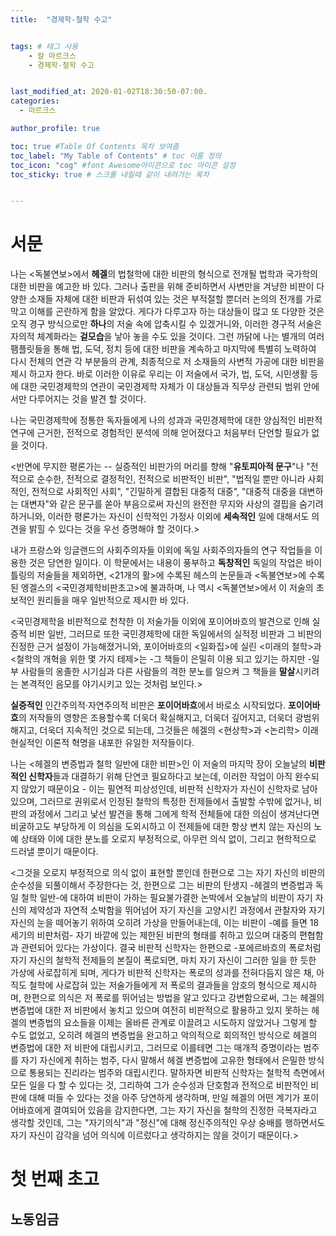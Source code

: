 ```yaml
---
title:  "경제학-철학 수고"


tags: # 태그 사용
    - 칼 마르크스
    - 경제학-철학 수고


last_modified_at: 2020-01-02T18:30:50-07:00.
categories:
  - 마르크스

author_profile: true

toc: true #Table Of Contents 목차 보여줌
toc_label: "My Table of Contents" # toc 이름 정의
toc_icon: "cog" #font Awesome아이콘으로 toc 아이콘 설정
toc_sticky: true # 스크롤 내릴때 같이 내려가는 목차


---
```

# 서문

나는 <독불연보>에서 <strong>헤겔</strong>의 법철학에 대한 비판의 형식으로 전개될 법학과 국가학의 대한 비판을 예고한 바 있다.
그러나 출판을 위해 준비하면서 사변만을 겨냥한 비판이 다양한 소재들 자체에 대한 비판과 뒤섞여 있는 것은 부적절할 뿐더러 논의의 전개를 가로막고 이해를 곤란하게 함을 알았다.
게다가 다루고자 하는 대상들이 많고 또 다양한 것은 오직 경구 방식으로만 <strong>하나</strong>의 저술 속에 압축시킬 수 있겠거니와, 이러한 경구적 서술은 자의적 체계화라는 <strong>겉모습</strong>을 낳아 놓을 수도 있을 것이다.
그런 까닭에 나는 별개의 여러 팸플릿들을 통해 법, 도덕, 정치 등에 대한 비판을 계속하고 마지막에 특별히 노력하여 다시 전체의 연관 각 부분들의 관계, 최종적으로 저 소재들의 사변적 가공에 대한 비판을 제시 하고자 한다.
바로 이러한 이유로 우리는 이 저술에서 국가, 법, 도덕, 시민생활 등에 대한 국민경제학의 연관이 국민경제학 자체가 이 대상들과 직무상 관련되 범위 안에서만 다루어지는 것을 발견 할 것이다.

나는 국민경제학에 정통한 독자들에게 나의 성과과 국민경제학에 대한 양심적인 비판적 연구에 근거한, 전적으로 경험적인 분석에 의해 얻어졌다고 처음부터 단언할 필요가 없을 것이다.

<반면에 무지한 평론가는 -- 실증적인 비판가의 머리를 향해 "<strong>유토피아적 문구</strong>"나 "전적으로 순수한, 전적으로 결정적인, 전적으로 비판적인 비판", "법적일 뿐만 아니라 사회적인, 전적으로 사회적인 사회", "긴밀하게 결합된 대중적 대중", "대중적 대중을 대변하는 대변자"와 같은 문구를 쏟아 부음으로써 자신의 완전한 무지와 사상의 결핍을 숨기려 하거니와, 이러한 평론가는 자신이 신학적인 가정사 이외에 <strong>세속적인</strong> 일에 대해서도 의견을 밝힐 수 있다는 것을 우선 증명해야 할 것이다.>

내가 프랑스와 잉글랜드의 사회주의자들 이외에 독일 사회주의자들의 연구 작업들을 이용한 것은 당연한 일이다.
이 학문에서는 내용이 풍부하고 <strong>독창적인</strong> 독일의 작업은 바이틀링의 저술들을 제외하면, <21개의 활>에 수록된 헤스의 논문들과 <독불연보>에 수록된 엥겔스의 <국민경제학비판초고>에 불과하며, 나 역시 <독불연보>에서 이 저술의 초보적인 원리들을 매우 일반적으로 제시한 바 있다.

&lt;국민경제학을 비판적으로 천착한 이 저술가들 이외에 포이어바흐의 발견으로 인해 실증적 비판 일반, 그러므로 또한 국민경제학에 대한 독일에서의 실적정 비판과 그 비판의 진정한 근거 설정이 가능해졌거니와, 포이어바흐의 &lt;일화집&gt;에 실린 &lt;미래의 철학&gt;과 &lt;철학의 개혁을 위한 몇 가지 테제&gt;는 -그 책들이 은밀히 이용 되고 있기는 하지만 -일부 사람들의 옹졸한 시기심과 다른 사람들의 격한 분노를 일으켜 그 책들을 <strong>말살</strong>시키려는 본격적인 음모를 야기시키고 있는 것처럼 보인다.&gt;

<strong>실증적인</strong> 인간주의적&middot;자연주의적 비판은 <strong>포이어바흐</strong>에서 바로소 시작되었다.
<strong>포이어바흐</strong>의 저작들의 영향은 조용할수록 더욱더 확실해지고, 더욱더 깊어지고, 더욱더 광범위해지고, 더욱더 지속적인 것으로 되는데, 그것들은 헤겔의 <현상학>과 <논리학> 이래 현실적인 이론적 혁명을 내포한 유일한 저작들이다.

나는 <헤겔의 변증법과 철학 일반에 대한 비판>인 이 저술의 마지막 장이 오늘날의 <strong>비판적인 신학자</strong>들과 대결하기 위해 단연코 필요하다고 보는데, 이러한 작업이 아직 완수되지 않았기 때문이요 - 이는 필연적 피상성인데, 비판적 신학자가 자신이 신학자로 남아 있으며, 그러므로 권위로서 인정된 철학의 특정한 전제들에서 출발할 수밖에 없거나, 비판의 과정에서 그리고 낯선 발견을 통해 그에게 학적 전체들에 대한 의심이 생겨난다면 비굴하고도 부당하게 이 의심을 도외시하고 이 전제들에 대한 항상 변치 않는 자신의 노예 상태와 이에 대한 분노를 오로지 부정적으로, 아무런 의식 없이, 그리고 현학적으로 드러낼 뿐이기 때문이다.

<그것을 오로지 부정적으로 의식 없이 표현할 뿐인데 한편으로 그는 자기 자신의 비판의 순수성을 되풀이해서 주장한다는 것, 한편으로 그는 비판의 탄생지 -헤겔의 변증법과 독일 철학 일반-에 대하여 비판이 가하는 필요불가결한 논박에서 오늘날의 비판이 자기 자신의 제약성과 자연적 소박함을 뛰어넘어 자기 자신을 고양시킨 과정에서 관찰자와 자기 자신의 눈을 떼어놓기 위하여 오히려 가상을 만들어내는데, 이는 비판이 -예를 들면 18세기의 비판처럼- 자기 바깥에 있는 제한된 비판의 형태를 취하고 있으며 대중의 편협함과 관련되어 있다는 가상이다. 결국 비판적 신학자는 한편으로 -포에르바흐의 폭로처럼 자기 자신의 철학적 전제들의 본질이 폭로되면, 마치 자기 자신이 그러한 일을 한 듯한 가상에 사로잡히게 되며, 게다가 비판적 신학자는 폭로의 성과를 전혀다듬지 않은 채, 아직도 철학에 사로잡혀 있는 저술가들에게 저 폭로의 결과들을 암호의 형식으로 제시하며, 한편으로 의식은 저 폭로를 뛰어넘는 방법을 알고 있다고 강변함으로써, 그는 헤겔의 변증법에 대한 저 비판에서 놓치고 있으며 여전히 비판적으로 활용하고 있지 못하는 헤겔의 변증법의 요소들을 이제는 올바른 관계로 이끌려고 시도하지 않았거나 그렇게 할 수도 없었고, 오히려 헤겔의 변증법을 완고하고 악의적으로 회의적인 방식으로 헤겔의 변증법에 대한 저 비판에 대립시키고, 그러므로 이를테면 그는 매개적 증명이라는 범주를 자기 자신에게 취하는 범주, 다시 말해서 헤겔 변증법에 고유한 형태에서 은밀한 방식으로 통용되는 진리라는 범주와 대립시킨다.
말하자면 비판적 신학자는 철학적 측면에서 모든 일을 다 할 수 있다는 것, 그리하여 그가 순수성과 단호함과 전적으로 비판적인 비판에 대해 떠들 수 있다는 것을 아주 당연하게 생각하며, 만일 헤겔의 어떤 계기가 포이어바흐에게 결여되어 있음을 감지한다면, 그는 자기 자신을 철학의 진정한 극복자라고 생각할 것인데, 그는 "자기의식"과 "정신"에 대해 정신주의적인 우상 숭배를 행하면서도 자기 자신이 감각을 넘어 의식에 이르렀다고 생각하지는 않을 것이기 때문이다.>



# 첫 번째 초고

## 노동임금

